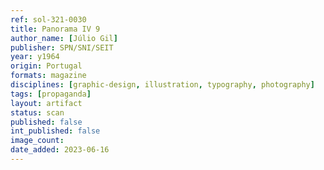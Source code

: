 ```yaml
---
ref: sol-321-0030
title: Panorama IV 9
author_name: [Júlio Gil]
publisher: SPN/SNI/SEIT
year: y1964
origin: Portugal
formats: magazine
disciplines: [graphic-design, illustration, typography, photography]
tags: [propaganda]
layout: artifact
status: scan
published: false
int_published: false
image_count:
date_added: 2023-06-16
---
```

